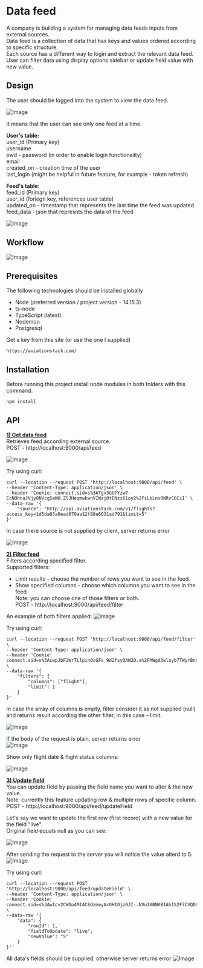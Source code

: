 # Data feed

A company is building a system for managing data feeds inputs from external sources. <br>
Data feed is a collection of data that has keys and values ordered according to specific
structure. <br>
Each source has a different way to login and extract the relevant data feed. <br>
User can filter data using display options sidebar or update field value with new value.

## Design

The user should be logged into the system to view the data feed.

![Image](https://res.cloudinary.com/dtwqtpteb/image/upload/v1665940886/wg7sdygutef3ivwoixwo.png
)

It means that the user can see only one feed at a time. <br>

<b> User's table: </b> <br>
user_id (Primary key) <br>
username <br>
pwd - password (in order to enable login functionality) <br>
email <br>
created_on - creation time of the user <br>
last_login (might be helpful in future feature, for example - token refresh) <br>

<b> Feed's table: </b> <br>
feed_id (Primary key) <br>
user_id (foriegn key, references user table) <br>
updated_on - timestamp that represents the last time the feed was updated <br>
feed_data - json that represnts the data of the feed <br>


![Image](https://res.cloudinary.com/dtwqtpteb/image/upload/v1665940985/asyjte1jsybiicre2g3l.png
)

## Workflow

![Image](https://res.cloudinary.com/dtwqtpteb/image/upload/v1665956676/rflld9m2vbtdqknlhsrb.jpg
)

## Prerequisites
The following technologies should be installed globally
* Node (preferred version / project version - 14.15.3)
* ts-node
* TypeScript (latest)
* Nodemon 
* Postgresql 


Get a key from this site (or use the one I supplied)
```
https://aviationstack.com/
```

## Installation

Before running this project install node modules in both folders with this command:

```
npm install
```



## API
<ins><b>1) Get data feed </ins></b> <br>
Retrieves feed according external source.<br>
POST - http://localhost:9000/api/feed

![Image](https://res.cloudinary.com/dtwqtpteb/image/upload/v1665951016/mdz2ihw6ikngfwyw4ylf.png
)

Try using curl:

```
curl --location --request POST 'http://localhost:9000/api/feed' \
--header 'Content-Type: application/json' \
--header 'Cookie: connect.sid=s%3ATgv3GUfYzw7-EcNOhnaJVjy8NVcg5aWH.ZlJHeqmwkwnVIWzj0tENzz61oy2%2FiLbLnv0NRvC6CiI' \
--data-raw '{
    "source": "http://api.aviationstack.com/v1/flights?access_key=1d5da03a0ead670aa12f88e6031ad791&limit=5"
}'
```

In case there source is not supplied by client, server returns error

![Image](https://res.cloudinary.com/dtwqtpteb/image/upload/v1665951480/cp5dzszhrxd9mwsi9dgs.png
)

<ins><b>2) Filter feed </ins></b> <br>
Filters according specified filter.<br>
Supported filters: <br>
- Limit results - choose the number of rows you want to see in the feed. <br>
- Show specified columns - choose which columns you want to see in the feed <br>
Note: you can choose one of those filters or both. <br>
POST - http://localhost:9000/api/feed/filter <br>

An example of both filters applied:
![Image](https://res.cloudinary.com/dtwqtpteb/image/upload/v1665952095/jlhyxpytrgz4cyedzrnh.png
)

Try using curl:

```
curl --location --request POST 'http://localhost:9000/api/feed/filter' \
--header 'Content-Type: application/json' \
--header 'Cookie: connect.sid=s%3AcwpJbF2WrTLlpin0cGFs_9d2fsyQAW2D.a%2FMWgd3wloyb7TWyrBnCSEkhwroRWd1bQbJ4dR2hUcM' \
--data-raw '{
    "filters": {
        "columns": ["flight"],
        "limit": 1
    }
}'
```

In case the array of columns is empty, filter consider it as not supplied (null) and returns result according the other filter, in this case - limit.

![Image](https://res.cloudinary.com/dtwqtpteb/image/upload/v1665952367/hogscsbevd11prjbbc1e.png
)

If the body of the request is plain, server returns error <br>
![Image](https://res.cloudinary.com/dtwqtpteb/image/upload/v1665952625/ry3xoabyj25j7jzanw4s.png
)

Show only flight date & flight status columns:

![Image](https://res.cloudinary.com/dtwqtpteb/image/upload/v1665952958/y7yt4olnkf75bforw3k9.png
)

<ins><b>3) Update field </ins></b> <br>
You can update field by passing the field name you want to alter & the new value. <br>
Note: currently this feature updating row & multiple rows of specific column. <br>
POST - http://localhost:9000/api/feed/updateField <br>

Let's say we want to update the first row (first record) with a new value for the field "live". <br>
Original field equals null as you can see: <br>

![Image](https://res.cloudinary.com/dtwqtpteb/image/upload/v1665963184/bftz3y8ro86dsy2uqlnx.png
)

After sending the request to the server you will notice the value alterd to 5.
![Image](https://res.cloudinary.com/dtwqtpteb/image/upload/v1665963225/bbxeqsfr7m7wkv1vh3cy.png
)

Try using curl:

```
curl --location --request POST 'http://localhost:9000/api/feed/updateField' \
--header 'Content-Type: application/json' \
--header 'Cookie: connect.sid=s%3AwIcv2CWOo4MfACEOzmeyAcOHIOjz0JI-.NVuIKBNKBIAh1%2F7CVQD9d4khNV6pFOqZBSlfCdJGGK0' \
--data-raw '{
    "data": {
        "rowId": 1,
        "fieldToUpdate": "live",
        "newValue": "5"
    }
}''
```


All data's fields should be supplied, otherwise server returns error
![Image](https://res.cloudinary.com/dtwqtpteb/image/upload/v1665963344/l8eezirjrzrpuxhtxfrx.png
)
